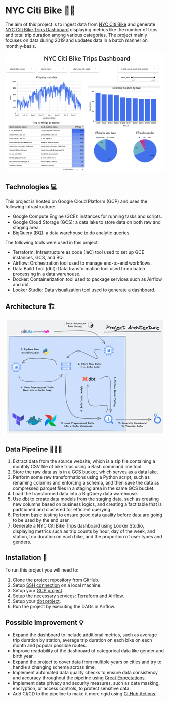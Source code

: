 # NYC Citi Bike 🚴🏽
The aim of this project is to ingest data from [NYC Citi Bike](https://citibikenyc.com/system-data) and generate [NYC Citi Bike Trips Dashboard](https://lookerstudio.google.com/reporting/94e4c68c-cfa4-440c-9502-c9a40b83e002) displaying metrics like the number of trips and total trip duration among various categories. The project mainly focuses on data during 2019 and updates data in a batch manner on monthly-basis.

![Example NYC Citi Bike Trips Dashboard](/images/nyc-citi-bike-trips-dashboard.png)


## Technologies 💻
This project is hosted on Google Cloud Platform (GCP) and uses the following infrastructure:
* Google Compute Engine (GCE): instances for running tasks and scripts.
* Google Cloud Storage (GCS): a data lake to store data on both raw and staging area.
* BigQuery (BQ): a data warehouse to do analytic queries.

The following tools were used in this project:
* Terraform: Infrastructure as code (IaC) tool used to set up GCE instances, GCS, and BQ.
* Airflow: Orchestration tool used to manage end-to-end workflows.
* Data Build Tool (dbt): Data transformation tool used to do batch processing in a data warehouse.
* Docker: Containerization tool used to package services such as Airflow and dbt.
* Looker Studio: Data visualization tool used to generate a dashboard.


## Architecture 🏗️
![Project Architecture](/images/architecture.png)


## Data Pipeline 👷🏽‍♂️
1. Extract data from the source website, which is a zip file containing a monthly CSV file of bike trips using a Bash command line tool.
2. Store the raw data as is in a GCS bucket, which serves as a data lake.
3. Perform some raw transformations using a Python script, such as renaming columns and enforcing a schema, and then save the data as compressed parquet files in a staging area in the same GCS bucket.
4. Load the transformed data into a BigQuery data warehouse.
5. Use dbt to create data models from the staging data, such as creating new columns based on business logics, and creating a fact table that is partitioned and clustered for efficient querying.
6. Perform basic testing to ensure good data quality before data are going to be used by the end user.
7. Generate a NYC Citi Bike Trips dashboard using Looker Studio, displaying metrics such as trip counts by hour, day of the week, and station, trip duration on each bike, and the proportion of user types and genders.


## Installation 🧱
To run this project you will need to:

1. Clone the project repository from GitHub.
2. Setup [SSH connection](terraform/README.md#setup-ssh-access-on-local-machine) on a local machine.
3. Setup your [GCP project](terraform/README.md#setup-gcp-project).
4. Setup the necessary services: [Terraform](terraform/README.md#setup-infrastructure-with-terraform) and [Airflow](airflow/README.md).
5. Setup your [dbt project](airflow/dags/dbt/nyc_citi_bike/README.md).
6. Run the project by executing the DAGs in Airflow.


## Possible Improvement 💡
* Expand the dashboard to include additional metrics, such as average trip duration by station, average trip duration on each bike on each month and popular possible routes.
* Improve readability of the dashboard of categorical data like gender and birth year.
* Expand the project to cover data from multiple years or cities and try to handle a changing schema across time.
* Implement automated data quality checks to ensure data consistency and accuracy throughout the pipeline using [Great Expectations](https://www.youtube.com/watch?v=9iN6iw7Lamo&t=932s).
* Implement data privacy and security measures, such as data masking, encryption, or access controls, to protect sensitive data.
* Add CI/CD to the pipeline to make it more rigid using [GitHub Actions](https://www.youtube.com/watch?v=R8_veQiYBjI&t=1710s).
